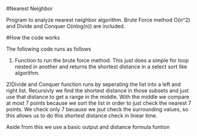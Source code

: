 #Nearest Neighbor

Program to analyze nearest neighbor algorithm. Brute Force method O(n^2) and Divide and Conquer O(nlog(n)) are included.

#How the code works

The following code runs as follows

1) Function to run the brute force method. This just does a simple for loop
nested in another and returns the shortest distance in a select sort like
algorithm.

2)Divide and Conquer function runs by seperating the list into a left and
right list. Recursivly we find the shortest distance in those subsets and just
use that distance to get a range in the middle. With the middle we compare at
most 7 points because we sort the list in order to just check the nearest 7
points. We check only 7 because we jsut check the surrounding values, so this
allows us to do this shortest distance check in linear time.

Aside from this we use a basic output and distance formula funtion

